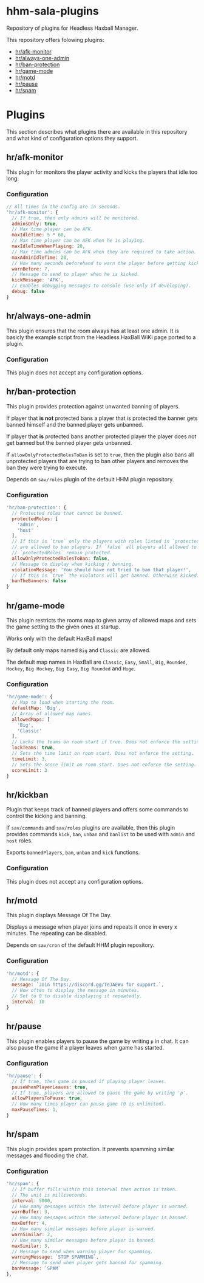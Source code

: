 # hhm-sala-plugins

Repository of plugins for Headless Haxball Manager.

This repository offers folowing plugins:
- [hr/afk-monitor](#hrafk-monitor)
- [hr/always-one-admin](#hralways-one-admin)
- [hr/ban-protection](#hrban-protection)
- [hr/game-mode](#hrgame-mode)
- [hr/motd](#hrmotd)
- [hr/pause](#hrpause)
- [hr/spam](#hrspam)

# Plugins

This section describes what plugins there are available in this repository and
what kind of configuration options they support.

## hr/afk-monitor

This plugin for monitors the player activity and kicks the players that idle
too long.

### Configuration

```js
// All times in the config are in seconds.
'hr/afk-monitor': {
  // If true, then only admins will be monitored.
  adminsOnly: true,
  // Max time player can be AFK.
  maxIdleTime: 5 * 60,
  // Max time player can be AFK when he is playing.
  maxIdleTimeWhenPlaying: 20,
  // Max time admins can be AFK when they are required to take action.
  maxAdminIdleTime: 20,
  // How many seconds beforehand to warn the player before getting kicked.
  warnBefore: 7,
  // Message to send to player when he is kicked.
  kickMessage: 'AFK',
  // Enables debugging messages to console (use only if developing).
  debug: false
}
```

## hr/always-one-admin

This plugin ensures that the room always has at least one admin. It is basicly
the example script from the Headless HaxBall WiKi page ported to a plugin.

### Configuration

This plugin does not accept any configuration options.

## hr/ban-protection

This plugin provides protection against unwanted banning of players.
 
If player that **is not** protected bans a player that is protected
the banner gets banned himself and the banned player gets unbanned.

If player that **is** protected bans another protected player
the player does not get banned but the banned player gets unbanned.

If `allowOnlyProtectedRolesToBan` is set to `true`, then the plugin also
bans all unprotected players that are trying to ban other players and
removes the ban they were trying to execute.

Depends on `sav/roles` plugin of the default HHM plugin repository.

### Configuration

```js
'hr/ban-protection': {
  // Protected roles that cannot be banned.
  protectedRoles: [
    'admin',
    'host'
  ],
  // If this is `true` only the players with roles listed in `protectedRoles`
  // are allowed to ban players. If `false` all players all allowed to ban, but
  // `protectedRoles` remain protected.
  allowOnlyProtectedRolesToBan: false,
  // Message to display when kicking / banning.
  violationMessage: 'You should have not tried to ban that player!',
  // If this is `true` the violators will get banned. Otherwise kicked.
  banTheBanners: false
}
```

## hr/game-mode

This plugin restricts the rooms map to given array of allowed maps
and sets the game setting to the given ones at startup.

Works only with the default HaxBall maps!

By default only maps named `Big` and `Classic` are allowed.

The default map names in HaxBall are `Classic`, `Easy`, `Small`, `Big`, 
`Rounded`, `Hockey`, `Big Hockey`, `Big Easy`, `Big Rounded` and `Huge`.

### Configuration

```js
'hr/game-mode': {
  // Map to load when starting the room.
  defaultMap: 'Big',
  // Array of allowed map names. 
  allowedMaps: [
    'Big',
    'Classic'
  ],
  // Locks the teams on room start if true. Does not enforce the setting.
  lockTeams: true,
  // Sets the time limit on room start. Does not enforce the setting.
  timeLimit: 3,
  // Sets the score limit on room start. Does not enforce the setting.
  scoreLimit: 3
}
```
## hr/kickban

Plugin that keeps track of banned players and offers some commands to control 
the kicking and banning.

If `sav/commands` and `sav/roles` plugins are available, then this plugin
provides commands `kick`, `ban`, `unban` and `banlist` to be used with
`admin` and `host` roles.

Exports `bannedPlayers`, `ban`, `unban` and `kick` functions.

### Configuration

This plugin does not accept any configuration options.

## hr/motd

This plugin displays Message Of The Day.

Displays a message when player joins and repeats it once in every x minutes.
The repeating can be disabled.

Depends on `sav/cron` of the default HHM plugin repository.

### Configuration

```js
'hr/motd': {
  // Message Of The Day.
  message: `Join https://discord.gg/TeJAEWu for support.`,
  // How often to display the message in minutes.
  // Set to 0 to disable displaying it repeatedly.
  interval: 10
}
```

## hr/pause

This plugin enables players to pause the game by writing `p` in chat. 
It can also pause the game if a player leaves when game has started.

### Configuration

```js
'hr/pause': {
  // If true, then game is paused if playing player leaves.
  pauseWhenPlayerLeaves: true,
  // If true, players are allowed to pause the game by writing 'p'.
  allowPlayersToPause: true,
  // How many times player can pause game (0 is unlimited).
  maxPauseTimes: 1,
}
```

## hr/spam

This plugin provides spam protection. It prevents spamming similar messages
and flooding the chat.

### Configuration

```js
'hr/spam': {
  // If buffer fills within this interval then action is taken.
  // The unit is milliseconds.
  interval: 5000,
  // How many messages within the interval before player is warned.
  warnBuffer: 3,
  // How many messages within the interval before player is banned.
  maxBuffer: 4,
  // How many similar messages before player is warned.
  warnSimilar: 2,
  // How many similar messages before player is banned.
  maxSimilar: 3,
  // Message to send when warning player for spamming.
  warningMessage: `STOP SPAMMING`,
  // Message to send when player gets banned for spamming.
  banMessage: `SPAM`
},
```
